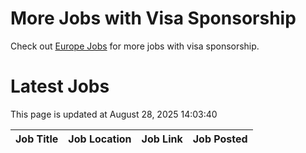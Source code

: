 # More Jobs with Visa Sponsorship

Check out [Europe Jobs](https://github.com/sureshparimi/europejobs#latest-jobs) for more jobs with visa sponsorship.

# Latest Jobs

This page is updated at August 28, 2025 14:03:40

| Job Title | Job Location | Job Link | Job Posted |
| --- | --- | --- | --- |
